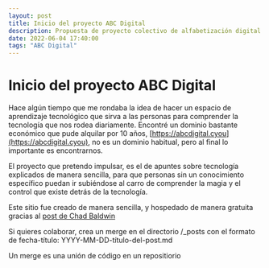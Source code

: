 ```yaml
---
layout: post
title: Inicio del proyecto ABC Digital
description: Propuesta de proyecto colectivo de alfabetización digital en español
date: 2022-06-04 17:40:00
tags: "ABC Digital"
---
```

# Inicio del proyecto ABC Digital

Hace algún tiempo que me rondaba la idea de hacer un espacio de aprendizaje tecnológico que sirva a las personas para comprender la tecnología que nos rodea diariamente.
Encontré un dominio bastante económico que pude alquilar por 10 años, [https://abcdigital.cyou](https://abcdigital.cyou), no es un dominio habitual, pero al final lo importante es encontrarnos.

El proyecto que pretendo impulsar, es el de apuntes sobre tecnología explicados de manera sencilla, para que personas sin un conocimiento específico puedan ir subiéndose al carro de comprender la magia y el control que existe detrás de la tecnología.

Este sitio fue creado de manera sencilla, y hospedado de manera gratuita gracias al [post de Chad Baldwin](https://chadbaldwin.net/2021/03/14/how-to-build-a-sql-blog.html)

Si quieres colaborar, crea un merge en el directorio /_posts con el formato de fecha-título: YYYY-MM-DD-título-del-post.md 

Un merge es una unión de código en un repositiorio
